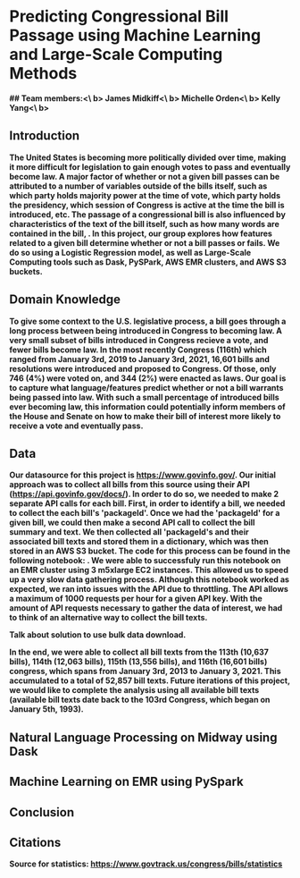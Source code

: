 # Predicting Congressional Bill Passage using Machine Learning and Large-Scale Computing Methods <b />
<b />
## Team members:<\ b>
James Midkiff<\ b>
Michelle Orden<\ b>
Kelly Yang<\ b>

## Introduction

The United States is becoming more politically divided over time, making it more difficult for legislation to gain enough votes to pass and eventually become law. A major factor of whether or not a given bill passes can be attributed to a number of variables outside of the bills itself, such as which party holds majority power at the time of vote, which party holds the presidency, which session of Congress is active at the time the bill is introduced, etc. The passage of a congressional bill is also influenced by characteristics of the text of the bill itself, such as how many words are contained in the bill, <insert a few more characteristcs>. In this project, our group explores how features related to a given bill determine whether or not a bill passes or fails. We do so using a Logistic Regression model, as well as Large-Scale Computing tools such as Dask, PySPark, AWS EMR clusters, and AWS S3 buckets.

## Domain Knowledge

To give some context to the U.S. legislative process, a bill goes through a long process between being introduced in Congress to becoming law. A very small subset of bills introduced in Congress recieve a vote, and fewer bills become law. In the most recently Congress (116th) which ranged from January 3rd, 2019 to January 3rd, 2021, 16,601 bills and resolutions were introduced and proposed to Congress. Of those, only 746 (4%) were voted on, and 344 (2%) were enacted as laws. Our goal is to capture what language/features predict whether or not a bill warrants being passed into law. With such a small percentage of introduced bills ever becoming law, this information could potentially inform members of the House and Senate on how to make their bill of interest more likely to receive a vote and eventually pass.

## Data

Our datasource for this project is https://www.govinfo.gov/. Our initial approach was to collect all bills from this source using their API (https://api.govinfo.gov/docs/). In order to do so, we needed to make 2 separate API calls for each bill. First, in order to identify a bill, we needed to collect the each bill's 'packageId'. Once we had the 'packageId' for a given bill, we could then make a second API call to collect the bill summary and text. We then collected all 'packageId's and their associated bill texts and stored them in a dictionary, which was then stored in an AWS S3 bucket. The code for this process can be found in the following notebook: <insert link to get_bills.ipynb>. We were able to successfuly run this notebook on an EMR cluster using 3 m5xlarge EC2 instances. This allowed us to speed up a very slow data gathering process. Although this notebook worked as expected, we ran into issues with the API due to throttling. The API allows a maximum of 1000 requests per hour for a given API key. With the amount of API requests necessary to gather the data of interest, we had to think of an alternative way to collect the bill texts.

Talk about solution to use bulk data download.

In the end, we were able to collect all bill texts from the 113th (10,637 bills), 114th (12,063 bills), 115th (13,556 bills), and 116th (16,601 bills) congress, which spans from January 3rd, 2013 to January 3, 2021. This accumulated to a total of 52,857 <check that this is correct> bill texts. Future iterations of this project, we would like to complete the analysis using all available bill texts (available bill texts date back to the 103rd Congress, which began on January 5th, 1993).

## Natural Language Processing on Midway using Dask

## Machine Learning on EMR using PySpark

## Conclusion

## Citations

Source for statistics: https://www.govtrack.us/congress/bills/statistics
